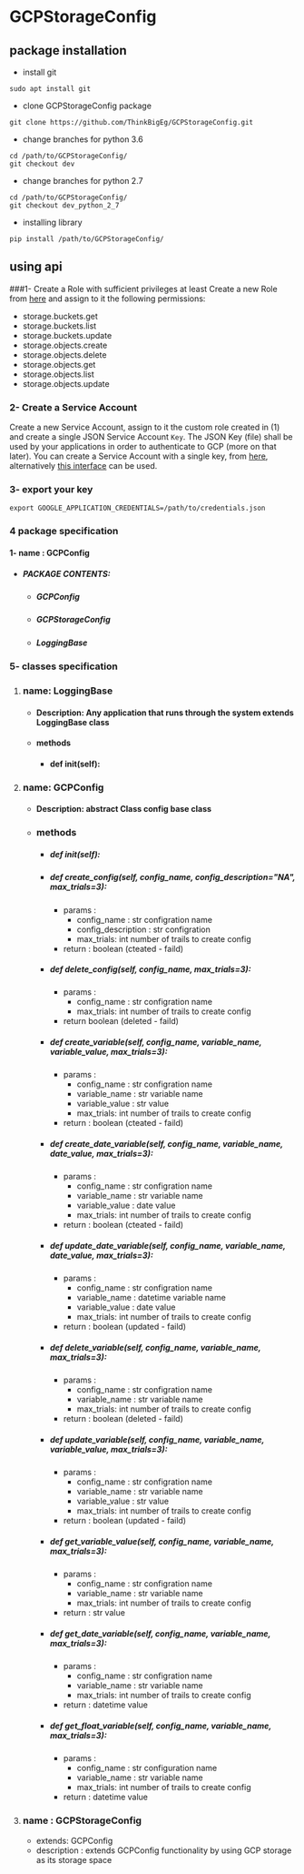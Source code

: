 # GCPStorageConfig
## package installation 
- install git 
```
sudo apt install git
```
- clone GCPStorageConfig package  
```
git clone https://github.com/ThinkBigEg/GCPStorageConfig.git
```
- change branches for python 3.6 
```
cd /path/to/GCPStorageConfig/
git checkout dev
``` 
- change branches for python 2.7
 ```
cd /path/to/GCPStorageConfig/
git checkout dev_python_2_7
```

- installing library 
```
pip install /path/to/GCPStorageConfig/
```
## using api 
###1- Create a Role with sufficient privileges at least 
Create a new Role from [here](https://console.cloud.google.com/iam-admin/roles) and assign to it the following permissions:
  - storage.buckets.get
  - storage.buckets.list
  - storage.buckets.update
  - storage.objects.create
  - storage.objects.delete
  - storage.objects.get
  - storage.objects.list
  - storage.objects.update
  
### 2- Create a Service Account
Create a new Service Account, assign to it the custom role created in (1) and create a single 
JSON Service Account ```Key```. The JSON Key (file) shall be used by your applications in order to authenticate 
to GCP (more on that later). You can create a Service Account with a single key, 
from [here](https://console.cloud.google.com/apis/credentials), 
alternatively [this interface](https://console.cloud.google.com/iam-admin/serviceaccounts) can be used.

### 3- export your key 
```
export GOOGLE_APPLICATION_CREDENTIALS=/path/to/credentials.json
```
### 4 package specification
#### 1- name : GCPConfig
- ##### PACKAGE CONTENTS: 
    - ##### GCPConfig
    - ##### GCPStorageConfig
    - ##### LoggingBase
 ### 5- classes specification
1. ### name: LoggingBase
    - #### Description: Any application that runs through the system extends LoggingBase class
    - #### methods 
        -  #### def __init__(self):

2. ### name: GCPConfig
    - #### Description: abstract Class config base class 
    - ### methods 
        - ##### def __init__(self):
        - ##### def create_config(self, config_name, config_description="NA", max_trials=3):
            - params : 
                - config_name :   str configration name 
                - config_description : str configration 
                - max_trials: int number of trails to create config 
            - return : boolean (cteated - faild)
        - ##### def delete_config(self, config_name, max_trials=3):
            - params : 
                - config_name :   str configration name 
                - max_trials: int number of trails to create config 
            - return boolean (deleted - faild)
        - ##### def create_variable(self, config_name, variable_name, variable_value, max_trials=3):
            - params : 
                - config_name :   str configration name 
                - variable_name : str variable name  
                - variable_value : str value
                - max_trials: int number of trails to create config 
            - return : boolean (cteated - faild)
        - ##### def create_date_variable(self, config_name, variable_name, date_value, max_trials=3):
            - params : 
                - config_name :   str configration name 
                - variable_name : str variable name  
                - variable_value : date value
                - max_trials: int number of trails to create config 
            - return : boolean (cteated - faild)
        - ##### def update_date_variable(self, config_name, variable_name, date_value, max_trials=3):
            - params : 
                - config_name :   str configration name 
                - variable_name : datetime variable name  
                - variable_value : date value
                - max_trials: int number of trails to create config 
            - return : boolean (updated - faild)
        - ##### def delete_variable(self, config_name, variable_name, max_trials=3):
            - params : 
                - config_name :   str configration name 
                - variable_name : str variable name  
                - max_trials: int number of trails to create config 
            - return : boolean (deleted - faild)
        - ##### def update_variable(self, config_name, variable_name, variable_value, max_trials=3):
            - params : 
                - config_name :   str configration name 
                - variable_name : str variable name  
                - variable_value : str value
                - max_trials: int number of trails to create config 
            - return : boolean (updated - faild)
        - ##### def get_variable_value(self, config_name, variable_name, max_trials=3):
            - params : 
                - config_name :   str configration name 
                - variable_name : str variable name  
                - max_trials: int number of trails to create config 
            - return : str value
        - ##### def get_date_variable(self, config_name, variable_name, max_trials=3):
            - params : 
                - config_name :   str configration name 
                - variable_name : str variable name  
                - max_trials: int number of trails to create config 
            - return : datetime value
        - ##### def get_float_variable(self, config_name, variable_name, max_trials=3):
            - params : 
                - config_name :   str configuration name 
                - variable_name : str variable name  
                - max_trials: int number of trails to create config 
            - return : datetime value
3. ### name : GCPStorageConfig
    - extends: GCPConfig
    - description : extends GCPConfig functionality by using GCP storage as its storage space 
